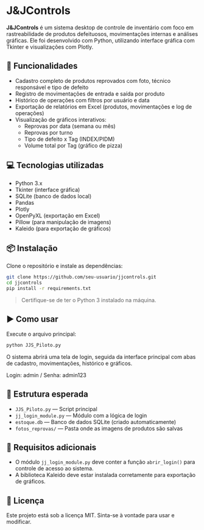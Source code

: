 # J&JControls

**J&JControls** é um sistema desktop de controle de inventário com foco em rastreabilidade de produtos defeituosos, movimentações internas e análises gráficas. Ele foi desenvolvido com Python, utilizando interface gráfica com Tkinter e visualizações com Plotly.

## 🧰 Funcionalidades

- Cadastro completo de produtos reprovados com foto, técnico responsável e tipo de defeito
- Registro de movimentações de entrada e saída por produto
- Histórico de operações com filtros por usuário e data
- Exportação de relatórios em Excel (produtos, movimentações e log de operações)
- Visualização de gráficos interativos:
  - Reprovas por data (semana ou mês)
  - Reprovas por turno
  - Tipo de defeito x Tag (INDEX/PIDM)
  - Volume total por Tag (gráfico de pizza)

## 💻 Tecnologias utilizadas

- Python 3.x
- Tkinter (interface gráfica)
- SQLite (banco de dados local)
- Pandas
- Plotly
- OpenPyXL (exportação em Excel)
- Pillow (para manipulação de imagens)
- Kaleido (para exportação de gráficos)

## 📦 Instalação

Clone o repositório e instale as dependências:

```bash
git clone https://github.com/seu-usuario/jjcontrols.git
cd jjcontrols
pip install -r requirements.txt
```

> Certifique-se de ter o Python 3 instalado na máquina.

## ▶️ Como usar

Execute o arquivo principal:

```bash
python JJS_Piloto.py
```

O sistema abrirá uma tela de login, seguida da interface principal com abas de cadastro, movimentações, histórico e gráficos.

Login: admin /
Senha: admin123

## 📁 Estrutura esperada

- `JJS_Piloto.py` — Script principal
- `jj_login_module.py` — Módulo com a lógica de login
- `estoque.db` — Banco de dados SQLite (criado automaticamente)
- `fotos_reprovas/` — Pasta onde as imagens de produtos são salvas

## 🔐 Requisitos adicionais

- O módulo `jj_login_module.py` deve conter a função `abrir_login()` para controle de acesso ao sistema.
- A biblioteca Kaleido deve estar instalada corretamente para exportação de gráficos.

## 📄 Licença

Este projeto está sob a licença MIT. Sinta-se à vontade para usar e modificar.
